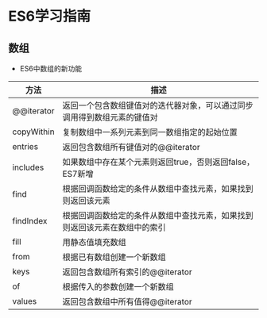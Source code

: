 ﻿# ES6学习指南

## 数组

* ES6中数组的新功能


| 方法 | 描述 |
| ------------- | ------------- | 
| @@iterator | 返回一个包含数组键值对的迭代器对象，可以通过同步调用得到数组元素的键值对 | 
| copyWithin | 复制数组中一系列元素到同一数组指定的起始位置 | 
| entries | 返回包含数组所有键值对的@@iterator | 
| includes | 如果数组中存在某个元素则返回true，否则返回false，ES7新增 |
| find | 根据回调函数给定的条件从数组中查找元素，如果找到则返回该元素 |
| findIndex | 根据回调函数给定的条件从数组中查找元素，如果找到则返回该元素在数组中的索引 |
| fill | 用静态值填充数组 |
| from | 根据已有数组创建一个新数组 |
| keys | 返回包含数组所有索引的@@iterator |
| of | 根据传入的参数创建一个新数组 |
| values | 返回包含数组中所有值得@@iterator |





